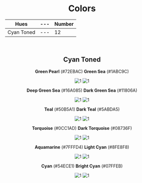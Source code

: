 <div align=center>

# Colors

Hues | --- | Number
--- | --- | ---
Cyan Toned | --- | 12

<br>

## Cyan Toned

**Green Pearl** (#72EBAC)  **Green Sea** (#1ABC9C)

![1](https://fakeimg.pl/130x130/72EBAC/?text=%20)  ![1](https://fakeimg.pl/130x130/1ABC9C/?text=%20)

**Deep Green Sea** (#16A085) **Dark Green Sea** (#11806A)

![1](https://fakeimg.pl/130x130/16A085/?text=%20) ![1](https://fakeimg.pl/130x130/11806A/?text=%20)

**Teal** (#50B5A1) **Dark Teal** (#5ABDA5)

![1](https://fakeimg.pl/130x130/50B5A1/?text=%20) ![1](https://fakeimg.pl/130x130/5ABDA5/?text=%20)

**Torquoise** (#0CC1AD) **Dark Torquoise** (#08736F) <!-- K's Color -->

![1](https://fakeimg.pl/130x130/0CC1AD/?text=%20) ![1](https://fakeimg.pl/130x130/08736F/?text=%20)

**Aquamarine** (#7FFFD4) **Light Cyan** (#8FE8F8)

![1](https://fakeimg.pl/130x130/7FFFD4/?text=%20) ![1](https://fakeimg.pl/130x130/8FE8F8/?text=%20)

**Cyan** (#54ECE1) **Bright Cyan** (#07FFEB)

![1](https://fakeimg.pl/130x130/54ECE1/?text=%20) ![1](https://fakeimg.pl/130x130/07FFEB/?text=%20)

</div>
